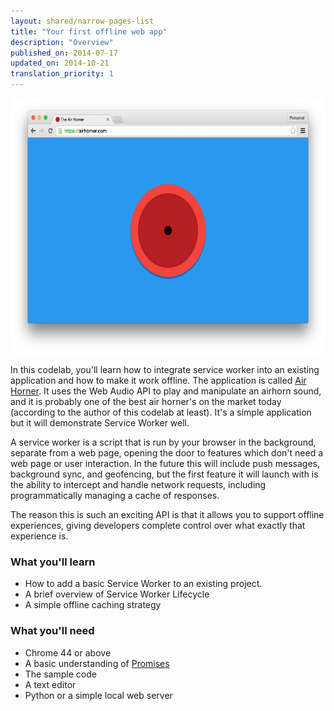 ```yaml
---
layout: shared/narrow-pages-list
title: "Your first offline web app"
description: "Overview"
published_on: 2014-07-17
updated_on: 2014-10-21
translation_priority: 1
---
```


<img src="images/image00.png" width="624" height="409" />

In this codelab, you'll learn how to integrate service worker into an existing
application and how to make it work offline.  The application is called [Air
Horner](https://airhorner.com). It uses the Web Audio API to play and manipulate
an airhorn sound, and it is probably one of the best air horner's on the market
today (according to the author of this codelab at least). It's a simple
application but it will demonstrate Service Worker well.

A service worker is a script that is run by your browser in the background,
separate from a web page, opening the door to features which don't need a web
page or user interaction. In the future this will include push messages,
background sync, and geofencing, but the first feature it will launch with is
the ability to intercept and handle network requests, including programmatically
managing a cache of responses.

The reason this is such an exciting API is that it allows you to support offline
experiences, giving developers complete control over what exactly that
experience is.

### What you'll learn

* How to add a basic Service Worker to an existing project.
* A brief overview of Service Worker Lifecycle
* A simple offline caching strategy

### What you'll need

* Chrome 44 or above
* A basic understanding of
  [Promises](http://www.html5rocks.com/en/tutorials/es6/promises/)
* The sample code
* A text editor
* Python or a simple local web server
